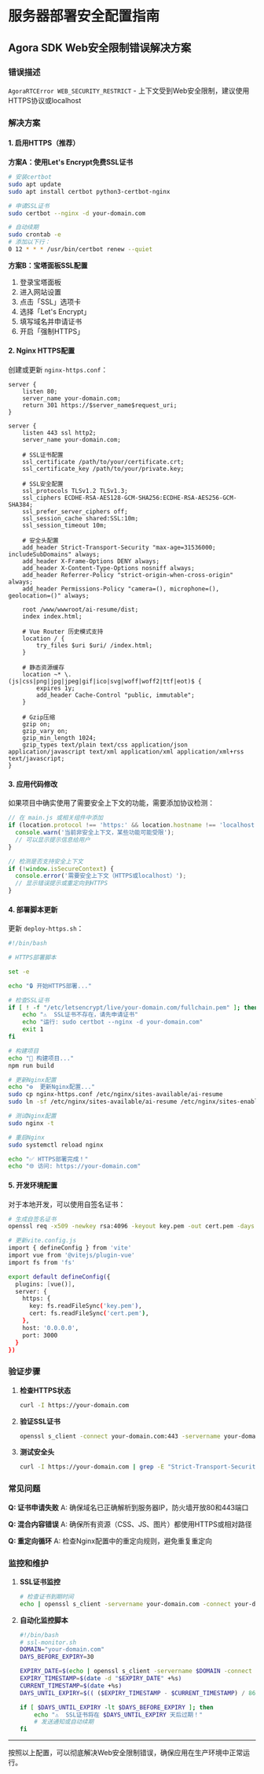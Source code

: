 # 服务器部署安全配置指南

## Agora SDK Web安全限制错误解决方案

### 错误描述
`AgoraRTCError WEB_SECURITY_RESTRICT` - 上下文受到Web安全限制，建议使用HTTPS协议或localhost

### 解决方案

#### 1. 启用HTTPS（推荐）

**方案A：使用Let's Encrypt免费SSL证书**

```bash
# 安装certbot
sudo apt update
sudo apt install certbot python3-certbot-nginx

# 申请SSL证书
sudo certbot --nginx -d your-domain.com

# 自动续期
sudo crontab -e
# 添加以下行：
0 12 * * * /usr/bin/certbot renew --quiet
```

**方案B：宝塔面板SSL配置**

1. 登录宝塔面板
2. 进入网站设置
3. 点击「SSL」选项卡
4. 选择「Let's Encrypt」
5. 填写域名并申请证书
6. 开启「强制HTTPS」

#### 2. Nginx HTTPS配置

创建或更新 `nginx-https.conf`：

```nginx
server {
    listen 80;
    server_name your-domain.com;
    return 301 https://$server_name$request_uri;
}

server {
    listen 443 ssl http2;
    server_name your-domain.com;
    
    # SSL证书配置
    ssl_certificate /path/to/your/certificate.crt;
    ssl_certificate_key /path/to/your/private.key;
    
    # SSL安全配置
    ssl_protocols TLSv1.2 TLSv1.3;
    ssl_ciphers ECDHE-RSA-AES128-GCM-SHA256:ECDHE-RSA-AES256-GCM-SHA384;
    ssl_prefer_server_ciphers off;
    ssl_session_cache shared:SSL:10m;
    ssl_session_timeout 10m;
    
    # 安全头配置
    add_header Strict-Transport-Security "max-age=31536000; includeSubDomains" always;
    add_header X-Frame-Options DENY always;
    add_header X-Content-Type-Options nosniff always;
    add_header Referrer-Policy "strict-origin-when-cross-origin" always;
    add_header Permissions-Policy "camera=(), microphone=(), geolocation=()" always;
    
    root /www/wwwroot/ai-resume/dist;
    index index.html;
    
    # Vue Router 历史模式支持
    location / {
        try_files $uri $uri/ /index.html;
    }
    
    # 静态资源缓存
    location ~* \.(js|css|png|jpg|jpeg|gif|ico|svg|woff|woff2|ttf|eot)$ {
        expires 1y;
        add_header Cache-Control "public, immutable";
    }
    
    # Gzip压缩
    gzip on;
    gzip_vary on;
    gzip_min_length 1024;
    gzip_types text/plain text/css application/json application/javascript text/xml application/xml application/xml+rss text/javascript;
}
```

#### 3. 应用代码修改

如果项目中确实使用了需要安全上下文的功能，需要添加协议检测：

```javascript
// 在 main.js 或相关组件中添加
if (location.protocol !== 'https:' && location.hostname !== 'localhost') {
  console.warn('当前非安全上下文，某些功能可能受限');
  // 可以显示提示信息给用户
}

// 检测是否支持安全上下文
if (!window.isSecureContext) {
  console.error('需要安全上下文（HTTPS或localhost）');
  // 显示错误提示或重定向到HTTPS
}
```

#### 4. 部署脚本更新

更新 `deploy-https.sh`：

```bash
#!/bin/bash

# HTTPS部署脚本

set -e

echo "🔒 开始HTTPS部署..."

# 检查SSL证书
if [ ! -f "/etc/letsencrypt/live/your-domain.com/fullchain.pem" ]; then
    echo "⚠️  SSL证书不存在，请先申请证书"
    echo "运行: sudo certbot --nginx -d your-domain.com"
    exit 1
fi

# 构建项目
echo "🔨 构建项目..."
npm run build

# 更新Nginx配置
echo "⚙️  更新Nginx配置..."
sudo cp nginx-https.conf /etc/nginx/sites-available/ai-resume
sudo ln -sf /etc/nginx/sites-available/ai-resume /etc/nginx/sites-enabled/

# 测试Nginx配置
sudo nginx -t

# 重启Nginx
sudo systemctl reload nginx

echo "✅ HTTPS部署完成！"
echo "🌐 访问: https://your-domain.com"
```

#### 5. 开发环境配置

对于本地开发，可以使用自签名证书：

```bash
# 生成自签名证书
openssl req -x509 -newkey rsa:4096 -keyout key.pem -out cert.pem -days 365 -nodes

# 更新vite.config.js
import { defineConfig } from 'vite'
import vue from '@vitejs/plugin-vue'
import fs from 'fs'

export default defineConfig({
  plugins: [vue()],
  server: {
    https: {
      key: fs.readFileSync('key.pem'),
      cert: fs.readFileSync('cert.pem'),
    },
    host: '0.0.0.0',
    port: 3000
  }
})
```

### 验证步骤

1. **检查HTTPS状态**
   ```bash
   curl -I https://your-domain.com
   ```

2. **验证SSL证书**
   ```bash
   openssl s_client -connect your-domain.com:443 -servername your-domain.com
   ```

3. **测试安全头**
   ```bash
   curl -I https://your-domain.com | grep -E "Strict-Transport-Security|X-Frame-Options"
   ```

### 常见问题

**Q: 证书申请失败**
A: 确保域名已正确解析到服务器IP，防火墙开放80和443端口

**Q: 混合内容错误**
A: 确保所有资源（CSS、JS、图片）都使用HTTPS或相对路径

**Q: 重定向循环**
A: 检查Nginx配置中的重定向规则，避免重复重定向

### 监控和维护

1. **SSL证书监控**
   ```bash
   # 检查证书到期时间
   echo | openssl s_client -servername your-domain.com -connect your-domain.com:443 2>/dev/null | openssl x509 -noout -dates
   ```

2. **自动化监控脚本**
   ```bash
   #!/bin/bash
   # ssl-monitor.sh
   DOMAIN="your-domain.com"
   DAYS_BEFORE_EXPIRY=30
   
   EXPIRY_DATE=$(echo | openssl s_client -servername $DOMAIN -connect $DOMAIN:443 2>/dev/null | openssl x509 -noout -enddate | cut -d= -f2)
   EXPIRY_TIMESTAMP=$(date -d "$EXPIRY_DATE" +%s)
   CURRENT_TIMESTAMP=$(date +%s)
   DAYS_UNTIL_EXPIRY=$(( ($EXPIRY_TIMESTAMP - $CURRENT_TIMESTAMP) / 86400 ))
   
   if [ $DAYS_UNTIL_EXPIRY -lt $DAYS_BEFORE_EXPIRY ]; then
       echo "⚠️  SSL证书将在 $DAYS_UNTIL_EXPIRY 天后过期！"
       # 发送通知或自动续期
   fi
   ```

---

按照以上配置，可以彻底解决Web安全限制错误，确保应用在生产环境中正常运行。